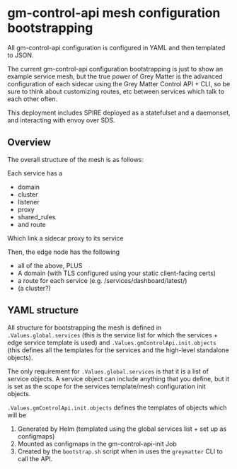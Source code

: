# gm-control-api mesh configuration bootstrapping

All gm-control-api configuration is configured in YAML and then templated to JSON.

The current gm-control-api configuration bootstrapping is just to show an example service mesh, but the true power of Grey Matter is the advanced configuration of each sidecar using the Grey Matter Control API + CLI, so be sure to think about customizing routes, etc between services which talk to each other often. 

This deployment includes SPIRE deployed as a statefulset and a daemonset, and interacting with envoy over SDS.

## Overview

The overall structure of the mesh is as follows:

Each service has a 
- domain
- cluster
- listener
- proxy
- shared_rules
- and route

Which link a sidecar proxy to its service

Then, the edge node has the following

- all of the above, PLUS
- A domain (with TLS configured using your static client-facing certs)
- a route for each service (e.g. /services/dashboard/latest/)
- (a cluster?)

## YAML structure

All structure for bootstrapping the mesh is defined in `.Values.global.services` (this is the service list for which the services + edge service template is used) and `.Values.gmControlApi.init.objects` (this defines all the templates for the services and the high-level standalone objects).

The only requirement for `.Values.global.services` is that it is a list of service objects. A service object can include anything that you define, but it is set as the scope for the services template/mesh configuration init objects.

`.Values.gmControlApi.init.objects` defines the templates of objects which will be
1. Generated by Helm (templated using the global services list + set up as configmaps)
2. Mounted as configmaps in the gm-control-api-init Job
3. Created by the `bootstrap.sh` script when in uses the `greymatter` CLI to call the API.